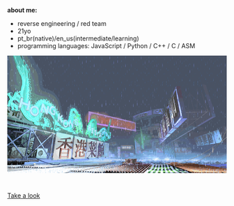 **about me:**
- reverse engineering / red team
- 21yo
- pt_br(native)/en_us(intermediate/learning)
- programming languages: JavaScript / Python / C++ / C / ASM

![sf3-yang-stage](sf3-3rd-strike-yang-stage-hongkong.gif)
#

[Take a look](https://kajiki0.github.io/portfolio/)


